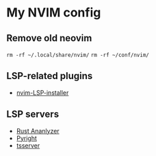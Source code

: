 # My NVIM config

## Remove old neovim
```rm -rf ~/.local/share/nvim/```
```rm -rf ~/conf/nvim/```



## LSP-related plugins
- [nvim-LSP-installer](https://github.com/williamboman/nvim-lsp-installer) 

## LSP servers
- [Rust Ananlyzer](https://rust-analyzer.github.io/)
- [Pyright](https://github.com/microsoft/pyright)
- [tsserver](https://github.com/Microsoft/TypeScript/wiki/Standalone-Server-%28tsserver%29)
